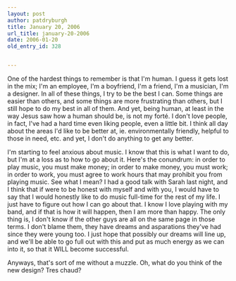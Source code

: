 ```yaml
---
layout: post
author: patdryburgh
title: January 20, 2006
url_title: january-20-2006
date: 2006-01-20
old_entry_id: 328


---
```


One of the hardest things to remember is that I'm human. I guess it gets lost in the mix; I'm an employee, I'm a boyfriend, I'm a friend, I'm a musician, I'm a designer. In all of these things, I try to be the best I can. Some things are easier than others, and some things are more frustrating than others, but I still hope to do my best in all of them. And yet, being human, at least in the way Jesus saw how a human should be, is not my forté. I don't love people, in fact, I've had a hard time even liking people, even a little bit. I think all day about the areas I'd like to be better at, ie. environmentally friendly, helpful to those in need, etc. and yet, I don't do anything to get any better. 

I'm starting to feel anxious about music. I know that this is what I want to do, but I'm at a loss as to how to go about it. Here's the conundrum: in order to play music, you must make money; in order to make money, you must work; in order to work, you must agree to work hours that may prohibit you from playing music. See what I mean?  I had a good talk with Sarah last night, and I think that if were to be honest with myself and with you, I would have to say that I would honestly like to do music full-time for the rest of my life. I just have to figure out how I can go about that. I know I love playing with my band, and if that is how it will happen, then I am more than happy. The only thing is, I don't know if the other guys are all on the same page in those terms. I don't blame them, they have dreams and asparations they've had since they were young too. I just hope that possibly our dreams will line up, and we'll be able to go full out with this and put as much energy as we can into it, so that it WILL become successful. 

Anyways, that's sort of me without a muzzle. Oh, what do you think of the new design?  Tres chaud?